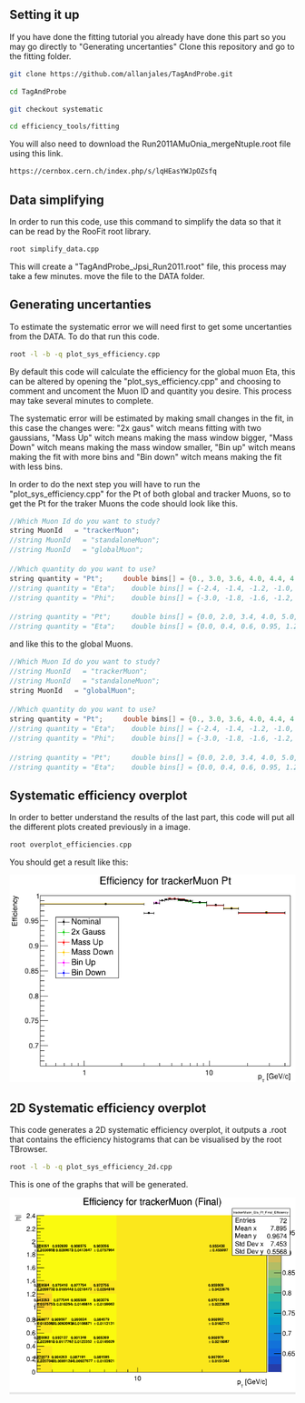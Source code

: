 ## Setting it up
If you have done the fitting tutorial you already have done this part so you may go directly to "Generating uncertanties"
Clone this repository and go to the fitting folder.

~~~sh
git clone https://github.com/allanjales/TagAndProbe.git
~~~
~~~sh
cd TagAndProbe
~~~
~~~sh
git checkout systematic
~~~
~~~sh
cd efficiency_tools/fitting
~~~
You will also need to download the Run2011AMuOnia_mergeNtuple.root file using this link.
~~~sh
https://cernbox.cern.ch/index.php/s/lqHEasYWJpOZsfq
~~~
## Data simplifying

In order to run this code, use this command to simplify the data so that it can be read by the RooFit root library. 
~~~sh
root simplify_data.cpp 
~~~
This will create a "TagAndProbe_Jpsi_Run2011.root" file, this process may take a few minutes. move the file to the DATA folder. 
## Generating uncertanties

To estimate the systematic error we will need first to get some uncertanties from the DATA. To do that run this code.
~~~sh
root -l -b -q plot_sys_efficiency.cpp
~~~
By default this code will calculate the efficiency for the global muon Eta, this can be altered by opening the "plot_sys_efficiency.cpp" and choosing to comment and uncoment the Muon ID and quantity you desire. This process may take several minutes to complete.

The systematic error will be estimated by making small changes in the fit, in this case the changes were: "2x gaus" witch means fitting with two gaussians, "Mass Up" witch means making the mass window bigger, "Mass Down" witch means making the mass window smaller, "Bin up" witch means making the fit with more bins and "Bin down" witch means making the fit with less bins.

In order to do the next step you will have to run the "plot_sys_efficiency.cpp" for the Pt of both global and tracker Muons, so to get the Pt for the traker Muons the code should look like this.

~~~cpp
//Which Muon Id do you want to study?
string MuonId   = "trackerMuon";
//string MuonId   = "standaloneMuon";
//string MuonId   = "globalMuon";

//Which quantity do you want to use?
string quantity = "Pt";     double bins[] = {0., 3.0, 3.6, 4.0, 4.4, 4.7, 5.0, 5.6, 5.8, 6.0, 6.2, 6.4, 6.6, 6.8, 7.3, 9.5, 13.0, 17.0, 40.};
//string quantity = "Eta";    double bins[] = {-2.4, -1.4, -1.2, -1.0, -0.8, -0.5, -0.2, 0, 0.2, 0.5, 0.8, 1.0, 1.2, 1.4, 2.4};
//string quantity = "Phi";    double bins[] = {-3.0, -1.8, -1.6, -1.2, -1.0, -0.7, -0.4, -0.2, 0, 0.2, 0.4, 0.7, 1.0, 1.2, 1.6, 1.8, 3.0};

//string quantity = "Pt";     double bins[] = {0.0, 2.0, 3.4, 4.0, 5.0, 6.0, 8.0, 10.0, 40.};
//string quantity = "Eta";    double bins[] = {0.0, 0.4, 0.6, 0.95, 1.2, 1.4, 1.6, 1.8, 2.4};
~~~

and like this to the global Muons.

~~~cpp
//Which Muon Id do you want to study?
//string MuonId   = "trackerMuon";
//string MuonId   = "standaloneMuon";
string MuonId   = "globalMuon";

//Which quantity do you want to use?
string quantity = "Pt";     double bins[] = {0., 3.0, 3.6, 4.0, 4.4, 4.7, 5.0, 5.6, 5.8, 6.0, 6.2, 6.4, 6.6, 6.8, 7.3, 9.5, 13.0, 17.0, 40.};
//string quantity = "Eta";    double bins[] = {-2.4, -1.4, -1.2, -1.0, -0.8, -0.5, -0.2, 0, 0.2, 0.5, 0.8, 1.0, 1.2, 1.4, 2.4};
//string quantity = "Phi";    double bins[] = {-3.0, -1.8, -1.6, -1.2, -1.0, -0.7, -0.4, -0.2, 0, 0.2, 0.4, 0.7, 1.0, 1.2, 1.6, 1.8, 3.0};

//string quantity = "Pt";     double bins[] = {0.0, 2.0, 3.4, 4.0, 5.0, 6.0, 8.0, 10.0, 40.};
//string quantity = "Eta";    double bins[] = {0.0, 0.4, 0.6, 0.95, 1.2, 1.4, 1.6, 1.8, 2.4};
~~~


## Systematic efficiency overplot

In order to better understand the results of the last part, this code will put all the different plots created previously in a image. 
~~~cpp
root overplot_efficiencies.cpp
~~~
You should get a result like this:


<img width="600px" src="../../../../../images/analysis/cmsefficiency/Sys_Efficiency_overplot1d.png" alt="Efficiency Systematic Overplot">

## 2D Systematic efficiency overplot

This code generates a 2D systematic efficiency overplot, it outputs a .root that contains the efficiency histograms that can be visualised by the root TBrowser.
~~~sh
root -l -b -q plot_sys_efficiency_2d.cpp 
~~~
This is one of the graphs that will be generated.

<img width="600px" src="../../../../../images/analysis/cmsefficiency/Sys_Efficiency_overplot2d.png" alt="Efficiency Systematic Overplot2d">
